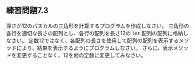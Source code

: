 ## 練習問題7.3

深さが12のパスカルの三角形を計算するプログラムを作成しなさい。
三角形の各行を適切な長さの配列とし、各行の配列を長さ12の `int` 配列の配列に格納しなさい。
定数12ではなく、各配列の長さを使用して配列の配列を表示するメソッドにより、結果を表示するようにプログラムしなさい。
さらに、表示メソッドを変更することなく、12を他の定数に変更してみなさい。
